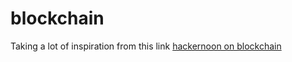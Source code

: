 # blockchain

Taking a lot of inspiration from this link
[hackernoon on blockchain](https://hackernoon.com/learn-blockchains-by-building-one-117428612f46)
